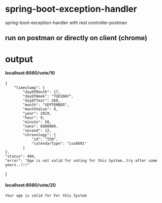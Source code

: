 # spring-boot-exception-handler
spring-boot-exception-handler with rest controller-postman

## run on postman or directly on client (chrome)
# output

#### localhost:8080/vote/10
    {
        "timestamp": {
            "dayOfMonth": 17,
            "dayOfWeek": "TUESDAY",
            "dayOfYear": 260,
            "month": "SEPTEMBER",
            "monthValue": 9,
            "year": 2019,
            "hour": 9,
            "minute": 58,
            "nano": 6000000,
            "second": 12,
            "chronology": {
                "id": "ISO",
                "calendarType": "iso8601"
            }
    },
    "status": 404,
    "error": "Age is not valid for voting for this System..try after some years..!!!"
}

#### localhost:8080/vote/20
    Your age is valid for For this System




